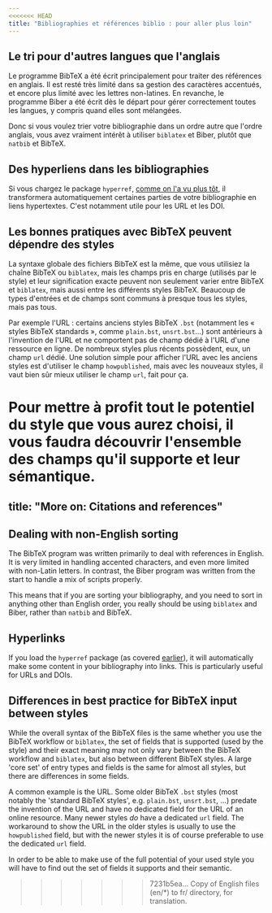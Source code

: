 ```yaml
---
<<<<<<< HEAD
title: "Bibliographies et références biblio : pour aller plus loin"
---
```


## Le tri pour d'autres langues que l'anglais

Le programme BibTeX a été écrit principalement pour traiter des références en
anglais. Il est resté très limité dans sa gestion des caractères accentués, et
encore plus limité avec les lettres non-latines. En revanche, le programme Biber
a été écrit dès le départ pour gérer correctement toutes les langues, y compris
quand elles sont mélangées.

Donc si vous voulez trier votre bibliographie dans un ordre autre que l'ordre
anglais, vous avez vraiment intérêt à utiliser `biblatex` et Biber, plutôt que
`natbib` et BibTeX.


## Des hyperliens dans les bibliographies

Si vous chargez le package `hyperref`, [comme on l'a vu plus tôt](more-09), il
transformera automatiquement certaines parties de votre bibliographie en liens
hypertextes. C'est notamment utile pour les URL et les DOI.


## Les bonnes pratiques avec BibTeX peuvent dépendre des styles

La syntaxe globale des fichiers BibTeX est la même, que vous utilisiez la chaîne
BibTeX ou `biblatex`, mais les champs pris en charge (utilisés par le style) et
leur signification exacte peuvent non seulement varier entre BibTeX et `biblatex`,
mais aussi entre les différents styles BibTeX. Beaucoup de types d'entrées et de
champs sont communs à presque tous les styles, mais pas tous.

Par exemple l'URL : certains anciens styles BibTeX `.bst` (notamment les
« styles BibTeX standards », comme `plain.bst`, `unsrt.bst`&hellip;) sont
antérieurs à l'invention de l'URL et ne comportent pas de champ dédié à l'URL
d'une ressource en ligne. De nombreux styles plus récents possèdent, eux, un
champ `url` dédié. Une solution simple pour afficher l'URL avec les anciens
styles est d'utiliser le champ `howpublished`, mais avec les nouveaux styles,
il vaut bien sûr mieux utiliser le champ `url`, fait pour ça.

Pour mettre à profit tout le potentiel du style que vous aurez choisi, il vous
faudra découvrir l'ensemble des champs qu'il supporte et leur sémantique.
=======
title: "More on: Citations and references"
---

## Dealing with non-English sorting

The BibTeX program was written primarily to deal with references in English. It
is very limited in handling accented characters, and even more limited with
non-Latin letters. In contrast, the Biber program was written from the start to
handle a mix of scripts properly.

This means that if you are sorting your bibliography, and you need to sort in
anything other than English order, you really should be using `biblatex` and
Biber, rather than `natbib` and BibTeX.

## Hyperlinks

If you load the `hyperref` package (as covered [earlier](more-09)), it will
automatically make some content in your bibliography into links. This is
particularly useful for URLs and DOIs.

## Differences in best practice for BibTeX input between styles

While the overall syntax of the BibTeX files is the same whether you use the
BibTeX workflow or `biblatex`, the set of fields that is supported (used by the
style) and their exact meaning may not only vary between the BibTeX workflow
and `biblatex`, but also between different BibTeX styles. A large 'core set' of
entry types and fields is the same for almost all styles, but there are
differences in some fields.

A common example is the URL. Some older BibTeX `.bst` styles (most notably
the 'standard BibTeX styles', e.g. `plain.bst`, `unsrt.bst`, ...) predate
the invention of the URL and have no dedicated field for the URL of an online
resource. Many newer styles _do_ have a dedicated `url` field. The workaround
to show the URL in the older styles is usually to use the `howpublished` field,
but with the newer styles it is of course preferable to use the dedicated
`url` field.

In order to be able to make use of the full potential of your used style you
will have to find out the set of fields it supports and their semantic.
>>>>>>> 7231b5ea... Copy of English files (en/*) to fr/ directory, for translation.

